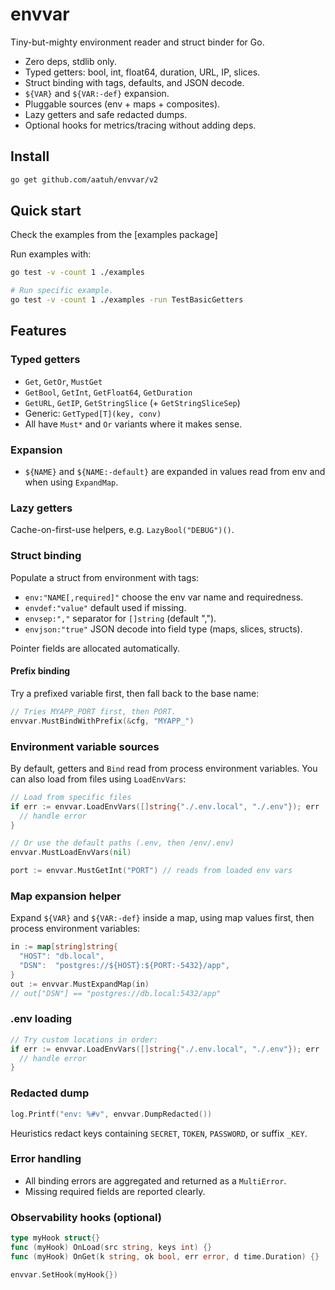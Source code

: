 # envvar

Tiny-but-mighty environment reader and struct binder for Go.

* Zero deps, stdlib only.
* Typed getters: bool, int, float64, duration, URL, IP, slices.
* Struct binding with tags, defaults, and JSON decode.
* `${VAR}` and `${VAR:-def}` expansion.
* Pluggable sources (env + maps + composites).
* Lazy getters and safe redacted dumps.
* Optional hooks for metrics/tracing without adding deps.

## Install

```bash
go get github.com/aatuh/envvar/v2
```

## Quick start

Check the examples from the [examples package]

Run examples with:

```bash
go test -v -count 1 ./examples

# Run specific example.
go test -v -count 1 ./examples -run TestBasicGetters
```

## Features

### Typed getters

* `Get`, `GetOr`, `MustGet`
* `GetBool`, `GetInt`, `GetFloat64`, `GetDuration`
* `GetURL`, `GetIP`, `GetStringSlice` (+ `GetStringSliceSep`)
* Generic: `GetTyped[T](key, conv)`
* All have `Must*` and `Or` variants where it makes sense.

### Expansion

* `${NAME}` and `${NAME:-default}` are expanded in values read from
  env and when using `ExpandMap`.

### Lazy getters

Cache-on-first-use helpers, e.g. `LazyBool("DEBUG")()`.

### Struct binding

Populate a struct from environment with tags:

* `env:"NAME[,required]"` choose the env var name and requiredness.
* `envdef:"value"` default used if missing.
* `envsep:","` separator for `[]string` (default ",").
* `envjson:"true"` JSON decode into field type (maps, slices, structs).

Pointer fields are allocated automatically.

#### Prefix binding

Try a prefixed variable first, then fall back to the base name:

```go
// Tries MYAPP_PORT first, then PORT.
envvar.MustBindWithPrefix(&cfg, "MYAPP_")
```

### Environment variable sources

By default, getters and `Bind` read from process environment variables.
You can also load from files using `LoadEnvVars`:

```go
// Load from specific files
if err := envvar.LoadEnvVars([]string{"./.env.local", "./.env"}); err != nil {
  // handle error
}

// Or use the default paths (.env, then /env/.env)
envvar.MustLoadEnvVars(nil)

port := envvar.MustGetInt("PORT") // reads from loaded env vars
```

### Map expansion helper

Expand `${VAR}` and `${VAR:-def}` inside a map, using map values first,
then process environment variables:

```go
in := map[string]string{
  "HOST": "db.local",
  "DSN":  "postgres://${HOST}:${PORT:-5432}/app",
}
out := envvar.MustExpandMap(in)
// out["DSN"] == "postgres://db.local:5432/app"
```

### .env loading

```go
// Try custom locations in order:
if err := envvar.LoadEnvVars([]string{"./.env.local", "./.env"}); err != nil {
  // handle error
}
```

### Redacted dump

```go
log.Printf("env: %#v", envvar.DumpRedacted())
```

Heuristics redact keys containing `SECRET`, `TOKEN`, `PASSWORD`, or
suffix `_KEY`.

### Error handling

* All binding errors are aggregated and returned as a `MultiError`.
* Missing required fields are reported clearly.

### Observability hooks (optional)

```go
type myHook struct{}
func (myHook) OnLoad(src string, keys int) {}
func (myHook) OnGet(k string, ok bool, err error, d time.Duration) {}

envvar.SetHook(myHook{})
```
